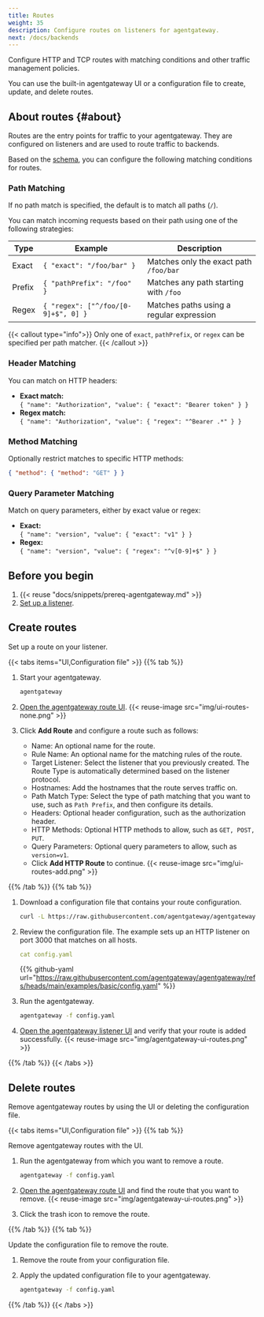 ```yaml
---
title: Routes
weight: 35
description: Configure routes on listeners for agentgateway.
next: /docs/backends
---
```


Configure HTTP and TCP routes with matching conditions and other traffic management policies.

You can use the built-in agentgateway UI or a configuration file to create, update, and delete routes. 

## About routes {#about}

Routes are the entry points for traffic to your agentgateway. They are configured on listeners and are used to route traffic to backends.

Based on the [schema](https://github.com/agentgateway/agentgateway/blob/main/schema/local.json), you can configure the following matching conditions for routes.

### Path Matching

If no path match is specified, the default is to match all paths (`/`).

You can match incoming requests based on their path using one of the following strategies:

| Type        | Example                              | Description                                 |
|-------------|--------------------------------------|---------------------------------------------|
| Exact       | `{ "exact": "/foo/bar" }`            | Matches only the exact path `/foo/bar`      |
| Prefix      | `{ "pathPrefix": "/foo" }`           | Matches any path starting with `/foo`       |
| Regex       | `{ "regex": ["^/foo/[0-9]+$", 0] }`  | Matches paths using a regular expression    |

{{< callout type="info">}}
Only one of `exact`, `pathPrefix`, or `regex` can be specified per path matcher.
{{< /callout >}}

### Header Matching

You can match on HTTP headers:

- **Exact match:**  
  `{ "name": "Authorization", "value": { "exact": "Bearer token" } }`
- **Regex match:**  
  `{ "name": "Authorization", "value": { "regex": "^Bearer .*" } }`

### Method Matching

Optionally restrict matches to specific HTTP methods:
```json
{ "method": { "method": "GET" } }
```

### Query Parameter Matching

Match on query parameters, either by exact value or regex:
- **Exact:**  
  `{ "name": "version", "value": { "exact": "v1" } }`
- **Regex:**  
  `{ "name": "version", "value": { "regex": "^v[0-9]+$" } }`

## Before you begin

1. {{< reuse "docs/snippets/prereq-agentgateway.md" >}}
2. [Set up a listener](/docs/listeners).

## Create routes

Set up a route on your listener. 

{{< tabs items="UI,Configuration file" >}}
{{% tab %}}

1. Start your agentgateway. 
   ```sh
   agentgateway 
   ```

2. [Open the agentgateway route UI](http://localhost:15000/ui/routes/). 
   {{< reuse-image src="img/ui-routes-none.png" >}}

3. Click **Add Route** and configure a route such as follows:
   * Name: An optional name for the route.
   * Rule Name: An optional name for the matching rules of the route.
   * Target Listener: Select the listener that you previously created. The Route Type is automatically determined based on the listener protocol.
   * Hostnames: Add the hostnames that the route serves traffic on.
   * Path Match Type: Select the type of path matching that you want to use, such as `Path Prefix`, and then configure its details.
   * Headers: Optional header configuration, such as the authorization header.
   * HTTP Methods: Optional HTTP methods to allow, such as `GET, POST, PUT`.
   * Query Parameters: Optional query parameters to allow, such as `version=v1`.
   * Click **Add HTTP Route** to continue.
   {{< reuse-image src="img/ui-routes-add.png" >}}

{{% /tab %}}
{{% tab %}}

1. Download a configuration file that contains your route configuration.

   ```sh
   curl -L https://raw.githubusercontent.com/agentgateway/agentgateway/refs/heads/main/examples/basic/config.yaml -o config.yaml
   ```

2. Review the configuration file. The example sets up an HTTP listener on port 3000 that matches on all hosts. 
   
   ```yaml
   cat config.yaml
   ```

   {{% github-yaml  url="https://raw.githubusercontent.com/agentgateway/agentgateway/refs/heads/main/examples/basic/config.yaml" %}}

3. Run the agentgateway. 
   ```sh
   agentgateway -f config.yaml
   ```

4. [Open the agentgateway listener UI](http://localhost:15000/ui/routes/) and verify that your route is added successfully. 
   {{< reuse-image src="img/agentgateway-ui-routes.png" >}}
   
{{% /tab %}}
{{< /tabs >}}

## Delete routes

Remove agentgateway routes by using the UI or deleting the configuration file. 

{{< tabs items="UI,Configuration file" >}}
{{% tab %}}

Remove agentgateway routes with the UI. 

1. Run the agentgateway from which you want to remove a route. 
   ```sh
   agentgateway -f config.yaml
   ```

2. [Open the agentgateway route UI](http://localhost:15000/ui/routes/) and find the route that you want to remove. 
   {{< reuse-image src="img/agentgateway-ui-routes.png" >}}

3. Click the trash icon to remove the route. 

{{% /tab %}}
{{% tab %}}

Update the configuration file to remove the route.

1. Remove the route from your configuration file.
2. Apply the updated configuration file to your agentgateway.

   ```sh
   agentgateway -f config.yaml
   ```

{{% /tab %}}
{{< /tabs >}}
